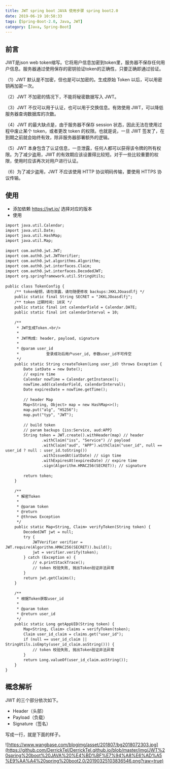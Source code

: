 ```yaml
---
title: JWT spring boot JAVA 使用步骤 spring boot2.0
date: 2019-06-19 10:58:33
tags: [Spring-Boot-2.0, Java, JWT]
category: [Java, Spring-Boot]
---
```


## 前言
JWT是json web token缩写。它将用户信息加密到token里，服务器不保存任何用户信息。服务器通过使用保存的密钥验证token的正确性，只要正确即通过验证。

（1）JWT 默认是不加密，但也是可以加密的。生成原始 Token 以后，可以用密钥再加密一次。

（2）JWT 不加密的情况下，不能将秘密数据写入 JWT。

（3）JWT 不仅可以用于认证，也可以用于交换信息。有效使用 JWT，可以降低服务器查询数据库的次数。

（4）JWT 的最大缺点是，由于服务器不保存 session 状态，因此无法在使用过程中废止某个 token，或者更改 token 的权限。也就是说，一旦 JWT 签发了，在到期之前就会始终有效，除非服务器部署额外的逻辑。

（5）JWT 本身包含了认证信息，一旦泄露，任何人都可以获得该令牌的所有权限。为了减少盗用，JWT 的有效期应该设置得比较短。对于一些比较重要的权限，使用时应该再次对用户进行认证。

（6）为了减少盗用，JWT 不应该使用 HTTP 协议明码传输，要使用 HTTPS 协议传输。
## 使用

 - 添加依赖
https://jwt.io/
选择对应的版本
 - 使用

```
import java.util.Calendar;
import java.util.Date;
import java.util.HashMap;
import java.util.Map;

import com.auth0.jwt.JWT;
import com.auth0.jwt.JWTVerifier;
import com.auth0.jwt.algorithms.Algorithm;
import com.auth0.jwt.interfaces.Claim;
import com.auth0.jwt.interfaces.DecodedJWT;
import org.springframework.util.StringUtils;

public class TokenConfig {
    /** token秘钥，请勿泄露，请勿随便修改 backups:JKKLJOoasdlfj */
    public static final String SECRET = "JKKLJOoasdlfj";
    /** token 过期时间: 10天 */
    public static final int calendarField = Calendar.DATE;
    public static final int calendarInterval = 10;

    /**
     * JWT生成Token.<br/>
     *
     * JWT构成: header, payload, signature
     *
     * @param user_id
     *            登录成功后用户user_id, 参数user_id不可传空
     */
    public static String createToken(Long user_id) throws Exception {
        Date iatDate = new Date();
        // expire time
        Calendar nowTime = Calendar.getInstance();
        nowTime.add(calendarField, calendarInterval);
        Date expiresDate = nowTime.getTime();

        // header Map
        Map<String, Object> map = new HashMap<>();
        map.put("alg", "HS256");
        map.put("typ", "JWT");

        // build token
        // param backups {iss:Service, aud:APP}
        String token = JWT.create().withHeader(map) // header
                .withClaim("iss", "Service") // payload
                .withClaim("aud", "APP").withClaim("user_id", null == user_id ? null : user_id.toString())
                .withIssuedAt(iatDate) // sign time
                .withExpiresAt(expiresDate) // expire time
                .sign(Algorithm.HMAC256(SECRET)); // signature

        return token;
    }

    /**
     * 解密Token
     *
     * @param token
     * @return
     * @throws Exception
     */
    public static Map<String, Claim> verifyToken(String token) {
        DecodedJWT jwt = null;
        try {
            JWTVerifier verifier = JWT.require(Algorithm.HMAC256(SECRET)).build();
            jwt = verifier.verify(token);
        } catch (Exception e) {
            // e.printStackTrace();
            // token 校验失败, 抛出Token验证非法异常
        }
        return jwt.getClaims();
    }

    /**
     * 根据Token获取user_id
     *
     * @param token
     * @return user_id
     */
    public static Long getAppUID(String token) {
        Map<String, Claim> claims = verifyToken(token);
        Claim user_id_claim = claims.get("user_id");
        if (null == user_id_claim || StringUtils.isEmpty(user_id_claim.asString())) {
            // token 校验失败, 抛出Token验证非法异常
        }
        return Long.valueOf(user_id_claim.asString());
    }
}
```

## 概念解析
JWT 的三个部分依次如下。

 - Header（头部）
 - Payload（负载）
 - Signature（签名）


写成一行，就是下面的样子。


![https://www.wangbase.com/blogimg/asset/201807/bg2018072303.jpg](https://github.com/DerrickTel/DerrickTel.github.io/blob/master/img/JWT%20spring%20boot%20JAVA%20%E4%BD%BF%E7%94%A8%E6%AD%A5%E9%AA%A4%20spring%20boot2.0/20190325103836546.png?raw=true)
